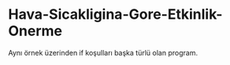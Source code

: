 # Hava-Sicakligina-Gore-Etkinlik-Onerme
Aynı örnek üzerinden if koşulları başka türlü olan program.
